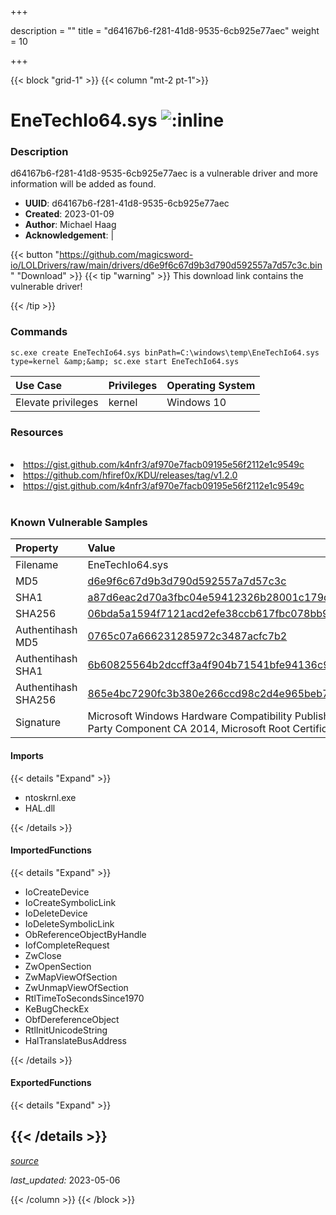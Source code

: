 +++

description = ""
title = "d64167b6-f281-41d8-9535-6cb925e77aec"
weight = 10

+++


{{< block "grid-1" >}}
{{< column "mt-2 pt-1">}}


# EneTechIo64.sys ![:inline](/images/twitter_verified.png) 


### Description

d64167b6-f281-41d8-9535-6cb925e77aec is a vulnerable driver and more information will be added as found.
- **UUID**: d64167b6-f281-41d8-9535-6cb925e77aec
- **Created**: 2023-01-09
- **Author**: Michael Haag
- **Acknowledgement**:  | [](https://twitter.com/)

{{< button "https://github.com/magicsword-io/LOLDrivers/raw/main/drivers/d6e9f6c67d9b3d790d592557a7d57c3c.bin" "Download" >}}
{{< tip "warning" >}}
This download link contains the vulnerable driver!

{{< /tip >}}

### Commands

```
sc.exe create EneTechIo64.sys binPath=C:\windows\temp\EneTechIo64.sys     type=kernel &amp;&amp; sc.exe start EneTechIo64.sys
```

| Use Case | Privileges | Operating System | 
|:---- | ---- | ---- |
| Elevate privileges | kernel | Windows 10 |

### Resources
<br>
<li><a href=" https://gist.github.com/k4nfr3/af970e7facb09195e56f2112e1c9549c"> https://gist.github.com/k4nfr3/af970e7facb09195e56f2112e1c9549c</a></li>
<li><a href="https://github.com/hfiref0x/KDU/releases/tag/v1.2.0">https://github.com/hfiref0x/KDU/releases/tag/v1.2.0</a></li>
<li><a href="https://gist.github.com/k4nfr3/af970e7facb09195e56f2112e1c9549c">https://gist.github.com/k4nfr3/af970e7facb09195e56f2112e1c9549c</a></li>
<br>

### Known Vulnerable Samples

| Property           | Value |
|:-------------------|:------|
| Filename           | EneTechIo64.sys |
| MD5                | [d6e9f6c67d9b3d790d592557a7d57c3c](https://www.virustotal.com/gui/file/d6e9f6c67d9b3d790d592557a7d57c3c) |
| SHA1               | [a87d6eac2d70a3fbc04e59412326b28001c179de](https://www.virustotal.com/gui/file/a87d6eac2d70a3fbc04e59412326b28001c179de) |
| SHA256             | [06bda5a1594f7121acd2efe38ccb617fbc078bb9a70b665a5f5efd70e3013f50](https://www.virustotal.com/gui/file/06bda5a1594f7121acd2efe38ccb617fbc078bb9a70b665a5f5efd70e3013f50) |
| Authentihash MD5   | [0765c07a666231285972c3487acfc7b2](https://www.virustotal.com/gui/search/authentihash%253A0765c07a666231285972c3487acfc7b2) |
| Authentihash SHA1  | [6b60825564b2dccff3a4f904b71541bfe94136c9](https://www.virustotal.com/gui/search/authentihash%253A6b60825564b2dccff3a4f904b71541bfe94136c9) |
| Authentihash SHA256| [865e4bc7290fc3b380e266ccd98c2d4e965beb711d7efd090d052e8326accdd2](https://www.virustotal.com/gui/search/authentihash%253A865e4bc7290fc3b380e266ccd98c2d4e965beb711d7efd090d052e8326accdd2) |
| Signature         | Microsoft Windows Hardware Compatibility Publisher, Microsoft Windows Third Party Component CA 2014, Microsoft Root Certificate Authority 2010   |


#### Imports
{{< details "Expand" >}}
* ntoskrnl.exe
* HAL.dll

{{< /details >}}
#### ImportedFunctions
{{< details "Expand" >}}
* IoCreateDevice
* IoCreateSymbolicLink
* IoDeleteDevice
* IoDeleteSymbolicLink
* ObReferenceObjectByHandle
* IofCompleteRequest
* ZwClose
* ZwOpenSection
* ZwMapViewOfSection
* ZwUnmapViewOfSection
* RtlTimeToSecondsSince1970
* KeBugCheckEx
* ObfDereferenceObject
* RtlInitUnicodeString
* HalTranslateBusAddress

{{< /details >}}
#### ExportedFunctions
{{< details "Expand" >}}

{{< /details >}}
-----



[*source*](https://github.com/magicsword-io/LOLDrivers/tree/main/yaml/d64167b6-f281-41d8-9535-6cb925e77aec.yaml)

*last_updated:* 2023-05-06








{{< /column >}}
{{< /block >}}
